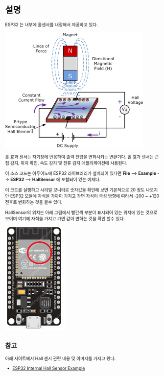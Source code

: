 # 설명

ESP32 는 내부에 홀센서를 내장해서 제공하고 있다. 

![](images/ESP32-Hall-Sensor.webp)

홀 효과 센서는 자기장에 반응하여 출력 전압을 변화시키는 변환기다. 홀 효과 센서는 근접 감지, 위치 확인, 속도 감지 및 전류 감지 애플리케이션에 사용된다.

이 소스 코드는 아두이노에 ESP32 라이브러리가 설치되어 있다면  **File** --> **Example** --> **ESP32** --> **HallSensor** 에 포함되어 있는 예제다.

이 코드를 실행하고 시리얼 모니터로 숫자값을 확인해 보면 기본적으로 20 정도 나오지만 ESP32 모듈에 자석을 가까이 가지고 가면 자석이 극성 방향에 따라서 -200 ~ +120 전후로 변화하는 것을 볼수 있다.

HallSensor의 위치는 아래 그림에서 빨간색 부분이 표시되어 있는 위치에 있는 것으로 보이며 여기에 자석을 가지고 가면 값이 변하는 것을 확인 할수 있다.

![](images/hallsensor-poistion.png)

## 참고 
아래 사이트에서 Hall 센서 관련 내용 및 이미지를 가지고 왔다.
* [ESP32 Internal Hall Sensor Example](https://circuits4you.com/2019/01/01/esp32-internal-hall-sensor-example/)
  
